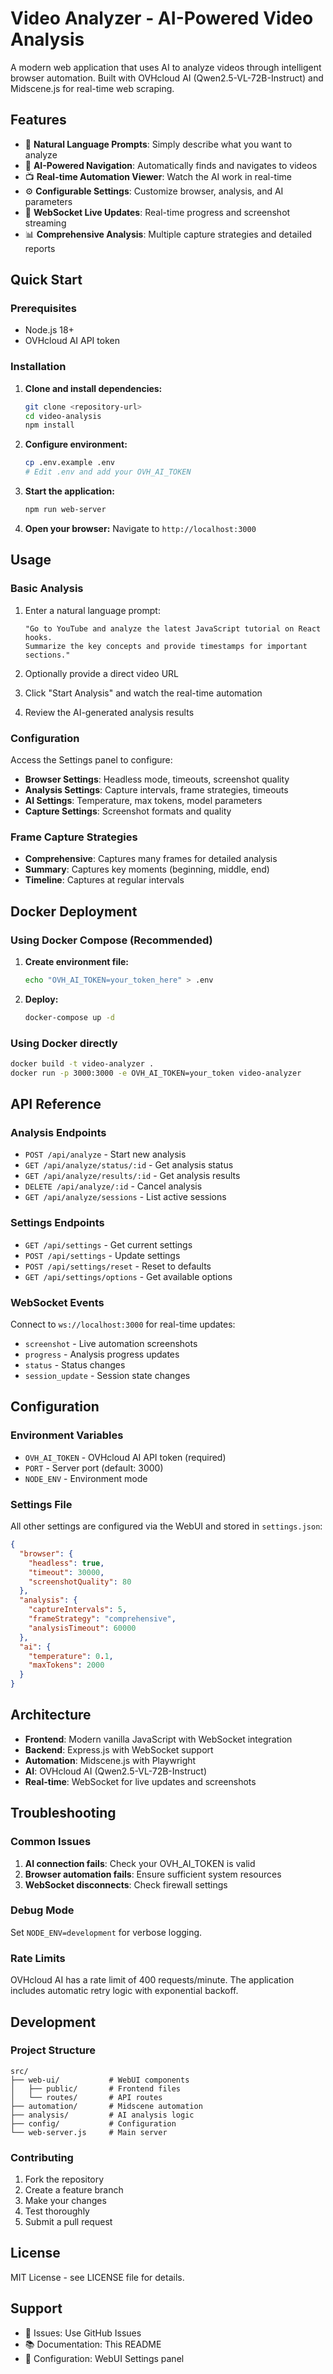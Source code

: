 # Video Analyzer - AI-Powered Video Analysis

A modern web application that uses AI to analyze videos through intelligent browser automation. Built with OVHcloud AI (Qwen2.5-VL-72B-Instruct) and Midscene.js for real-time web scraping.

## Features

- 🎯 **Natural Language Prompts**: Simply describe what you want to analyze
- 🤖 **AI-Powered Navigation**: Automatically finds and navigates to videos
- 📺 **Real-time Automation Viewer**: Watch the AI work in real-time
- ⚙️ **Configurable Settings**: Customize browser, analysis, and AI parameters
- 🔗 **WebSocket Live Updates**: Real-time progress and screenshot streaming
- 📊 **Comprehensive Analysis**: Multiple capture strategies and detailed reports

## Quick Start

### Prerequisites

- Node.js 18+
- OVHcloud AI API token

### Installation

1. **Clone and install dependencies:**
   ```bash
   git clone <repository-url>
   cd video-analysis
   npm install
   ```

2. **Configure environment:**
   ```bash
   cp .env.example .env
   # Edit .env and add your OVH_AI_TOKEN
   ```

3. **Start the application:**
   ```bash
   npm run web-server
   ```

4. **Open your browser:**
   Navigate to `http://localhost:3000`

## Usage

### Basic Analysis

1. Enter a natural language prompt:
   ```
   "Go to YouTube and analyze the latest JavaScript tutorial on React hooks. 
   Summarize the key concepts and provide timestamps for important sections."
   ```

2. Optionally provide a direct video URL

3. Click "Start Analysis" and watch the real-time automation

4. Review the AI-generated analysis results

### Configuration

Access the Settings panel to configure:

- **Browser Settings**: Headless mode, timeouts, screenshot quality
- **Analysis Settings**: Capture intervals, frame strategies, timeouts
- **AI Settings**: Temperature, max tokens, model parameters
- **Capture Settings**: Screenshot formats and quality

### Frame Capture Strategies

- **Comprehensive**: Captures many frames for detailed analysis
- **Summary**: Captures key moments (beginning, middle, end)
- **Timeline**: Captures at regular intervals

## Docker Deployment

### Using Docker Compose (Recommended)

1. **Create environment file:**
   ```bash
   echo "OVH_AI_TOKEN=your_token_here" > .env
   ```

2. **Deploy:**
   ```bash
   docker-compose up -d
   ```

### Using Docker directly

```bash
docker build -t video-analyzer .
docker run -p 3000:3000 -e OVH_AI_TOKEN=your_token video-analyzer
```

## API Reference

### Analysis Endpoints

- `POST /api/analyze` - Start new analysis
- `GET /api/analyze/status/:id` - Get analysis status
- `GET /api/analyze/results/:id` - Get analysis results
- `DELETE /api/analyze/:id` - Cancel analysis
- `GET /api/analyze/sessions` - List active sessions

### Settings Endpoints

- `GET /api/settings` - Get current settings
- `POST /api/settings` - Update settings
- `POST /api/settings/reset` - Reset to defaults
- `GET /api/settings/options` - Get available options

### WebSocket Events

Connect to `ws://localhost:3000` for real-time updates:

- `screenshot` - Live automation screenshots
- `progress` - Analysis progress updates
- `status` - Status changes
- `session_update` - Session state changes

## Configuration

### Environment Variables

- `OVH_AI_TOKEN` - OVHcloud AI API token (required)
- `PORT` - Server port (default: 3000)
- `NODE_ENV` - Environment mode

### Settings File

All other settings are configured via the WebUI and stored in `settings.json`:

```json
{
  "browser": {
    "headless": true,
    "timeout": 30000,
    "screenshotQuality": 80
  },
  "analysis": {
    "captureIntervals": 5,
    "frameStrategy": "comprehensive",
    "analysisTimeout": 60000
  },
  "ai": {
    "temperature": 0.1,
    "maxTokens": 2000
  }
}
```

## Architecture

- **Frontend**: Modern vanilla JavaScript with WebSocket integration
- **Backend**: Express.js with WebSocket support
- **Automation**: Midscene.js with Playwright
- **AI**: OVHcloud AI (Qwen2.5-VL-72B-Instruct)
- **Real-time**: WebSocket for live updates and screenshots

## Troubleshooting

### Common Issues

1. **AI connection fails**: Check your OVH_AI_TOKEN is valid
2. **Browser automation fails**: Ensure sufficient system resources
3. **WebSocket disconnects**: Check firewall settings

### Debug Mode

Set `NODE_ENV=development` for verbose logging.

### Rate Limits

OVHcloud AI has a rate limit of 400 requests/minute. The application includes automatic retry logic with exponential backoff.

## Development

### Project Structure

```
src/
├── web-ui/           # WebUI components
│   ├── public/       # Frontend files
│   └── routes/       # API routes
├── automation/       # Midscene automation
├── analysis/         # AI analysis logic
├── config/           # Configuration
└── web-server.js     # Main server
```

### Contributing

1. Fork the repository
2. Create a feature branch
3. Make your changes
4. Test thoroughly
5. Submit a pull request

## License

MIT License - see LICENSE file for details.

## Support

- 📧 Issues: Use GitHub Issues
- 📚 Documentation: This README
- 🔧 Configuration: WebUI Settings panel